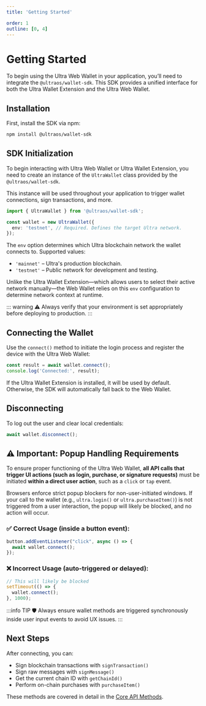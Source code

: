 ```yaml
---
title: 'Getting Started'

order: 1
outline: [0, 4]
---
```


# Getting Started

To begin using the Ultra Web Wallet in your application, you’ll need to integrate the `@ultraos/wallet-sdk`. This SDK provides a unified interface for both the Ultra Wallet Extension and the Ultra Web Wallet.

## Installation

First, install the SDK via npm:

```bash
npm install @ultraos/wallet-sdk
```

## SDK Initialization

To begin interacting with Ultra Web Wallet or Ultra Wallet Extension, you need to create an instance of the `UltraWallet` class provided by the `@ultraos/wallet-sdk`.

This instance will be used throughout your application to trigger wallet connections, sign transactions, and more.

```ts
import { UltraWallet } from '@ultraos/wallet-sdk';

const wallet = new UltraWallet({
  env: 'testnet', // Required. Defines the target Ultra network.
});
```

The `env` option determines which Ultra blockchain network the wallet connects to. Supported values:

- `'mainnet'` – Ultra's production blockchain.
- `'testnet'` – Public network for development and testing.

Unlike the Ultra Wallet Extension—which allows users to select their active network manually—the Web Wallet relies on this `env` configuration to determine network context at runtime.

::: warning
⚠️ Always verify that your environment is set appropriately before deploying to production.
:::

## Connecting the Wallet

Use the `connect()` method to initiate the login process and register the device with the Ultra Web Wallet:

```ts
const result = await wallet.connect();
console.log('Connected:', result);
```

If the Ultra Wallet Extension is installed, it will be used by default. Otherwise, the SDK will automatically fall back to the Web Wallet.

## Disconnecting

To log out the user and clear local credentials:

```ts
await wallet.disconnect();
```

## ⚠️ Important: Popup Handling Requirements

To ensure proper functioning of the Ultra Web Wallet, **all API calls that trigger UI actions (such as login, purchase, or signature requests)** must be initiated **within a direct user action**, such as a `click` or `tap` event.

Browsers enforce strict popup blockers for non-user-initiated windows. If your call to the wallet (e.g., `ultra.login()` or `ultra.purchaseItem()`) is not triggered from a user interaction, the popup will likely be blocked, and no action will occur.

### ✅ Correct Usage (inside a button event):

```js
button.addEventListener("click", async () => {
  await wallet.connect();
});
```

### ❌ Incorrect Usage (auto-triggered or delayed):

```js
// This will likely be blocked
setTimeout(() => {
  wallet.connect();
}, 1000);
```

:::info TIP
🛡 Always ensure wallet methods are triggered synchronously inside user input events to avoid UX issues.
::: 


## Next Steps

After connecting, you can:

- Sign blockchain transactions with `signTransaction()`
- Sign raw messages with `signMessage()`
- Get the current chain ID with `getChainId()`
- Perform on-chain purchases with `purchaseItem()`

These methods are covered in detail in the [Core API Methods](./core-api-methods.md).

